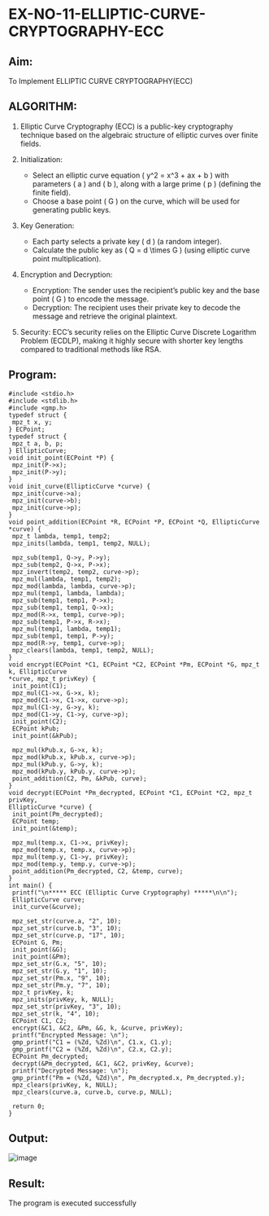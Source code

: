 # EX-NO-11-ELLIPTIC-CURVE-CRYPTOGRAPHY-ECC

## Aim:
To Implement ELLIPTIC CURVE CRYPTOGRAPHY(ECC)


## ALGORITHM:

1. Elliptic Curve Cryptography (ECC) is a public-key cryptography technique based on the algebraic structure of elliptic curves over finite fields.

2. Initialization:
   - Select an elliptic curve equation \( y^2 = x^3 + ax + b \) with parameters \( a \) and \( b \), along with a large prime \( p \) (defining the finite field).
   - Choose a base point \( G \) on the curve, which will be used for generating public keys.

3. Key Generation:
   - Each party selects a private key \( d \) (a random integer).
   - Calculate the public key as \( Q = d \times G \) (using elliptic curve point multiplication).

4. Encryption and Decryption:
   - Encryption: The sender uses the recipient’s public key and the base point \( G \) to encode the message.
   - Decryption: The recipient uses their private key to decode the message and retrieve the original plaintext.

5. Security: ECC’s security relies on the Elliptic Curve Discrete Logarithm Problem (ECDLP), making it highly secure with shorter key lengths compared to traditional methods like RSA.

## Program:

~~~
#include <stdio.h>
#include <stdlib.h>
#include <gmp.h>
typedef struct {
 mpz_t x, y;
} ECPoint;
typedef struct {
 mpz_t a, b, p;
} EllipticCurve;
void init_point(ECPoint *P) {
 mpz_init(P->x);
 mpz_init(P->y);
}
void init_curve(EllipticCurve *curve) {
 mpz_init(curve->a);
 mpz_init(curve->b);
 mpz_init(curve->p);
}
void point_addition(ECPoint *R, ECPoint *P, ECPoint *Q, EllipticCurve *curve) {
 mpz_t lambda, temp1, temp2;
 mpz_inits(lambda, temp1, temp2, NULL);
 
 mpz_sub(temp1, Q->y, P->y);
 mpz_sub(temp2, Q->x, P->x);
 mpz_invert(temp2, temp2, curve->p);
 mpz_mul(lambda, temp1, temp2);
 mpz_mod(lambda, lambda, curve->p);
 mpz_mul(temp1, lambda, lambda);
 mpz_sub(temp1, temp1, P->x);
 mpz_sub(temp1, temp1, Q->x);
 mpz_mod(R->x, temp1, curve->p);
 mpz_sub(temp1, P->x, R->x);
 mpz_mul(temp1, lambda, temp1);
 mpz_sub(temp1, temp1, P->y);
 mpz_mod(R->y, temp1, curve->p);
 mpz_clears(lambda, temp1, temp2, NULL);
}
void encrypt(ECPoint *C1, ECPoint *C2, ECPoint *Pm, ECPoint *G, mpz_t k, EllipticCurve 
*curve, mpz_t privKey) {
 init_point(C1);
 mpz_mul(C1->x, G->x, k);
 mpz_mod(C1->x, C1->x, curve->p);
 mpz_mul(C1->y, G->y, k);
 mpz_mod(C1->y, C1->y, curve->p);
 init_point(C2);
 ECPoint kPub;
 init_point(&kPub);
 
 mpz_mul(kPub.x, G->x, k);
 mpz_mod(kPub.x, kPub.x, curve->p);
 mpz_mul(kPub.y, G->y, k);
 mpz_mod(kPub.y, kPub.y, curve->p);
 point_addition(C2, Pm, &kPub, curve);
}
void decrypt(ECPoint *Pm_decrypted, ECPoint *C1, ECPoint *C2, mpz_t privKey, 
EllipticCurve *curve) {
 init_point(Pm_decrypted);
 ECPoint temp;
 init_point(&temp);
 
 mpz_mul(temp.x, C1->x, privKey);
 mpz_mod(temp.x, temp.x, curve->p);
 mpz_mul(temp.y, C1->y, privKey);
 mpz_mod(temp.y, temp.y, curve->p);
 point_addition(Pm_decrypted, C2, &temp, curve);
}
int main() {
 printf("\n***** ECC (Elliptic Curve Cryptography) *****\n\n");
 EllipticCurve curve;
 init_curve(&curve);
 
 mpz_set_str(curve.a, "2", 10);
 mpz_set_str(curve.b, "3", 10);
 mpz_set_str(curve.p, "17", 10);
 ECPoint G, Pm;
 init_point(&G);
 init_point(&Pm);
 mpz_set_str(G.x, "5", 10);
 mpz_set_str(G.y, "1", 10);
 mpz_set_str(Pm.x, "9", 10);
 mpz_set_str(Pm.y, "7", 10);
 mpz_t privKey, k;
 mpz_inits(privKey, k, NULL);
 mpz_set_str(privKey, "3", 10);
 mpz_set_str(k, "4", 10);
 ECPoint C1, C2;
 encrypt(&C1, &C2, &Pm, &G, k, &curve, privKey);
 printf("Encrypted Message: \n");
 gmp_printf("C1 = (%Zd, %Zd)\n", C1.x, C1.y);
 gmp_printf("C2 = (%Zd, %Zd)\n", C2.x, C2.y);
 ECPoint Pm_decrypted;
 decrypt(&Pm_decrypted, &C1, &C2, privKey, &curve);
 printf("Decrypted Message: \n");
 gmp_printf("Pm = (%Zd, %Zd)\n", Pm_decrypted.x, Pm_decrypted.y);
 mpz_clears(privKey, k, NULL);
 mpz_clears(curve.a, curve.b, curve.p, NULL);
 
 return 0;
}
~~~


## Output:

![image](https://github.com/user-attachments/assets/c35698a9-20c8-46ab-b5c9-b8963f958149)



## Result:
The program is executed successfully

